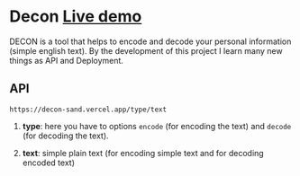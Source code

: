 # Decon [Live demo](https://decon-sand.vercel.app/)

DECON is a tool that helps to encode and decode your personal information (simple english text).
By the development of this project I learn many new things as API and Deployment.


## API
```
https://decon-sand.vercel.app/type/text
```


1) **type**:
here you have to options `encode` (for encoding the text) and `decode` (for decoding the text).


2) **text**:
simple plain text (for encoding simple text and for decoding encoded text)

